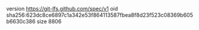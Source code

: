 version https://git-lfs.github.com/spec/v1
oid sha256:623dc8ce6897c1a342e53f864113587fbea8f8d23f523c08369b605b6630c386
size 8806
